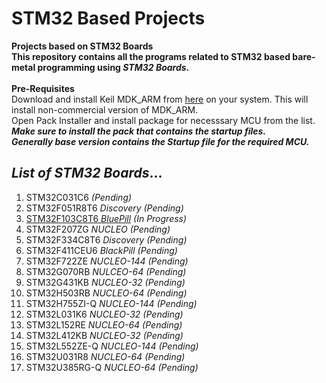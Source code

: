 # STM32 Based Projects
**Projects based on STM32 Boards
<br>This repository contains all the programs related to STM32 based bare-metal programming using *STM32 Boards*.**
<br>
<br>**Pre-Requisites**
<br>Download and install Keil MDK_ARM from [here](https://www.keil.com/demo/eval/arm.htm) on your system. This will install non-commercial version of MDK_ARM.
<br>Open Pack Installer and install package for necesssary MCU from the list. ***Make sure to install the pack that contains the startup files.<br/>Generally base version contains the Startup file for the required MCU.***
<br>
## *List of STM32 Boards*...
1. STM32C031C6 *(Pending)*
2. STM32F051R8T6 *Discovery* *(Pending)*
3. [STM32F103C8T6 *BluePill*](STM32F103C8T6) *(In Progress)*
4. STM32F207ZG *NUCLEO* *(Pending)*
5. STM32F334C8T6 *Discovery* *(Pending)*
6. STM32F411CEU6 *BlackPill* *(Pending)*
7. STM32F722ZE *NUCLEO-144* *(Pending)*
8. STM32G070RB *NULCEO-64* *(Pending)*
9. STM32G431KB *NUCLEO-32* *(Pending)*
10. STM32H503RB *NUCLEO-64* *(Pending)*
11. STM32H755ZI-Q *NUCLEO-144* *(Pending)*
12. STM32L031K6 *NUCLEO-32* *(Pending)*
13. STM32L152RE *NUCLEO-64* *(Pending)*
14. STM32L412KB *NUCLEO-32* *(Pending)*
15. STM32L552ZE-Q *NUCLEO-144* *(Pending)*
16. STM32U031R8 *NUCLEO-64* *(Pending)*
17. STM32U385RG-Q *NUCLEO-64* *(Pending)*
